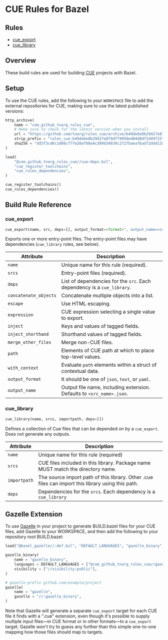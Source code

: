 # CUE Rules for Bazel

## Rules
* [cue_export](#cue_export)
* [cue_library](#cue_library)

## Overview
These build rules are used for building [CUE][cue] projects with Bazel.

[cue]: https://cuelang.org/

## Setup
To use the CUE rules, add the following to your
`WORKSPACE` file to add the external repositories for CUE, making sure to use the latest
published versions:

```py
http_archive(
    name = "com_github_tnarg_rules_cue",
    # Make sure to check for the latest version when you install
    url = "https://github.com/tnarg/rules_cue/archive/b49de6e8b29427e879dff9950ed04d0df2d49f25.zip",
    strip_prefix = "rules_cue-b49de6e8b29427e879dff9950ed04d0df2d49f25",
    sha256 = "dd3f3cd6c1d66cf77e20af60a4c309d34039c2727baeafbad72ddd13aec5414a",
)

load(
    "@com_github_tnarg_rules_cue//cue:deps.bzl",
    "cue_register_toolchains",
    "cue_rules_dependencies",
)

cue_register_toolchains()
cue_rules_dependencies()
```


## Build Rule Reference

<a name="reference-cue_export"></a>
### cue_export

```py
cue_export(name, src, deps=[], output_format=<format>", output_name=<src_filename.cue>)
```

Exports one or more entry-point files. The entry-point files may have
dependencies (`cue_library` rules, see below).

| Attribute             | Description                                                             |
|-----------------------|-------------------------------------------------------------------------|
| `name`                | Unique name for this rule (required).                                   |
| `srcs`                | Entry-point files (required).                                           |
| `deps`                | List of dependencies for the `src`. Each dependency is a `cue_library`. |
| `concatenate_objects` | Concatenate multiple objects into a list.                               |
| `escape`              | Use HTML escaping.                                                      |
| `expression`          | CUE expression selecting a single value to export.                      |
| `inject`              | Keys and values of tagged fields.                                       |
| `inject_shorthand`    | Shorthand values of tagged fields.                                      |
| `merge_other_files`   | Merge non-CUE files.                                                    |
| `path`                | Elements of CUE path at which to place top-level values.                |
| `with_context`        | Evaluate `path` elements within a struct of contextual data.            |
| `output_format`       | It should be one of `json`, `text`, or `yaml`.                          |
| `output_name`         | Output file name, including extension. Defaults to `<src_name>.json`.   |

### cue_library

```py
cue_library(name, srcs, importpath, deps=[])
```

Defines a collection of Cue files that can be depended on by a `cue_export`. Does not generate
any outputs.

| Attribute    | Description                                                                                       |
|--------------|---------------------------------------------------------------------------------------------------|
| `name`       | Unique name for this rule (required)                                                              |
| `srcs`       | CUE files included in this library. Package name MUST match the directory name.                   |
| `importpath` | The source import path of this library. Other .cue files can import this library using this path. |
| `deps`       | Dependencies for the `srcs`. Each dependency is a `cue_library`                                   |

## Gazelle Extension

To use [Gazelle][gazelle] in your project to generate BUILD.bazel files for your CUE files, add Gazelle to your WORKSPACE, and then add the following to your repository root BUILD.bazel:

[gazelle]: https://github.com/bazelbuild/bazel-gazelle

```py
load("@bazel_gazelle//:def.bzl", "DEFAULT_LANGUAGES", "gazelle_binary", "gazelle")

gazelle_binary(
    name = "gazelle_binary",
    languages = DEFAULT_LANGUAGES + ["@com_github_tnarg_rules_cue//gazelle/cue"],
    visibility = ["//visibility:public"],
)

# gazelle:prefix github.com/example/project
gazelle(
    name = "gazelle",
    gazelle = "//:gazelle_binary",
)
```

Note that Gazelle will generate a separate `cue_export` target for each CUE file it finds with a ".cue" extension, even though it's possible to supply multiple input files—in CUE format or in other formats—to a `cue_export` target. Gazelle won't try to guess any further than this simple one-to-one mapping how those files should map to targets.
